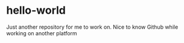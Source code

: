 # hello-world
Just another repository for me to work on. Nice to know Github while working on another platform
